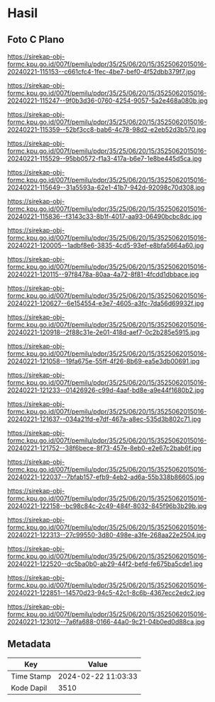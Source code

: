 # Hasil

## Foto C Plano

https://sirekap-obj-formc.kpu.go.id/007f/pemilu/pdpr/35/25/06/20/15/3525062015016-20240221-115153--c661cfc4-1fec-4be7-bef0-4f52dbb379f7.jpg

https://sirekap-obj-formc.kpu.go.id/007f/pemilu/pdpr/35/25/06/20/15/3525062015016-20240221-115247--9f0b3d36-0760-4254-9057-5a2e468a080b.jpg

https://sirekap-obj-formc.kpu.go.id/007f/pemilu/pdpr/35/25/06/20/15/3525062015016-20240221-115359--52bf3cc8-bab6-4c78-98d2-e2eb52d3b570.jpg

https://sirekap-obj-formc.kpu.go.id/007f/pemilu/pdpr/35/25/06/20/15/3525062015016-20240221-115529--95bb0572-f1a3-417a-b6e7-1e8be445d5ca.jpg

https://sirekap-obj-formc.kpu.go.id/007f/pemilu/pdpr/35/25/06/20/15/3525062015016-20240221-115649--31a5593a-62e1-41b7-942d-92098c70d308.jpg

https://sirekap-obj-formc.kpu.go.id/007f/pemilu/pdpr/35/25/06/20/15/3525062015016-20240221-115836--f3143c33-8b1f-4017-aa93-06490bcbc8dc.jpg

https://sirekap-obj-formc.kpu.go.id/007f/pemilu/pdpr/35/25/06/20/15/3525062015016-20240221-120005--1adbf8e6-3835-4cd5-93ef-e8bfa5664a60.jpg

https://sirekap-obj-formc.kpu.go.id/007f/pemilu/pdpr/35/25/06/20/15/3525062015016-20240221-120115--97f8478a-80aa-4a72-8f81-4fcdd1dbbace.jpg

https://sirekap-obj-formc.kpu.go.id/007f/pemilu/pdpr/35/25/06/20/15/3525062015016-20240221-120627--6e154554-e3e7-4605-a3fc-7da56d69932f.jpg

https://sirekap-obj-formc.kpu.go.id/007f/pemilu/pdpr/35/25/06/20/15/3525062015016-20240221-120918--2f88c31e-2e01-418d-aef7-0c2b285e5915.jpg

https://sirekap-obj-formc.kpu.go.id/007f/pemilu/pdpr/35/25/06/20/15/3525062015016-20240221-121058--19fa675e-55ff-4f26-8b69-ea5e3db00691.jpg

https://sirekap-obj-formc.kpu.go.id/007f/pemilu/pdpr/35/25/06/20/15/3525062015016-20240221-121233--01426926-c99d-4aaf-bd8e-a9e44f1680b2.jpg

https://sirekap-obj-formc.kpu.go.id/007f/pemilu/pdpr/35/25/06/20/15/3525062015016-20240221-121637--034a21fd-e7df-467a-a8ec-535d3b802c71.jpg

https://sirekap-obj-formc.kpu.go.id/007f/pemilu/pdpr/35/25/06/20/15/3525062015016-20240221-121752--38f6bece-8f73-457e-8eb0-e2e67c2bab6f.jpg

https://sirekap-obj-formc.kpu.go.id/007f/pemilu/pdpr/35/25/06/20/15/3525062015016-20240221-122037--7bfab157-efb9-4eb2-ad6a-55b338b86605.jpg

https://sirekap-obj-formc.kpu.go.id/007f/pemilu/pdpr/35/25/06/20/15/3525062015016-20240221-122158--bc98c84c-2c49-484f-8032-845f96b3b29b.jpg

https://sirekap-obj-formc.kpu.go.id/007f/pemilu/pdpr/35/25/06/20/15/3525062015016-20240221-122313--27c99550-3d80-498e-a3fe-268aa22e2504.jpg

https://sirekap-obj-formc.kpu.go.id/007f/pemilu/pdpr/35/25/06/20/15/3525062015016-20240221-122520--dc5ba0b0-ab29-44f2-befd-fe675ba5cde1.jpg

https://sirekap-obj-formc.kpu.go.id/007f/pemilu/pdpr/35/25/06/20/15/3525062015016-20240221-122851--14570d23-94c5-42c1-8c6b-4367ecc2edc2.jpg

https://sirekap-obj-formc.kpu.go.id/007f/pemilu/pdpr/35/25/06/20/15/3525062015016-20240221-123012--7a6fa688-0166-44a0-9c21-04b0ed0d88ca.jpg


## Metadata

| Key        | Value               |
| ---------- | ------------------- |
| Time Stamp | 2024-02-22 11:03:33 |
| Kode Dapil | 3510                |



